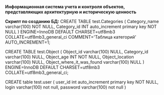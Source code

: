<b>
Информационная система учета и
контроля объектов, представляющих
архитектурную и историческую ценность</b>

<b>Скрипт по созданию БД:</b>
CREATE TABLE test.Categories (
	Category_name varchar(100) NOT NULL,
	Category_id INT auto_increment primary key NOT NULL
)
ENGINE=InnoDB
DEFAULT CHARSET=utf8mb3
COLLATE=utf8mb3_general_ci
COMMENT='Таблица категорий'
AUTO_INCREMENT=1;

CREATE TABLE test.Object (
	Object_id varchar(100) NULL,
	Category_id varchar(100) NULL,
	Object_age INT NOT NULL,
	Object_location varchar(100) NULL,
	Object_where_it_was_found varchar(100) NULL
)
ENGINE=InnoDB
DEFAULT CHARSET=utf8mb3
COLLATE=utf8mb3_general_ci;

CREATE table test.user (
	user_id int auto_increment primary key NOT NULL,
	login varchar(100) not null,
	password varchar(100) not null
)
